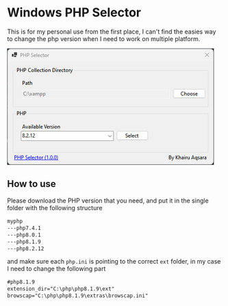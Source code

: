 # Windows PHP Selector

This is for my personal use from the first place, I can't find the easies way to change the php version when I need to work on multiple platform.

![Image](image.png)

## How to use
Please download the PHP version that you need, and put it in the single folder with the following structure
```
myphp
---php7.4.1
---php8.0.1
---php8.1.9
---php8.2.12
```

and make sure each `php.ini` is pointing to the correct `ext` folder, in my case I need to change the following part

```
#php8.1.9
extension_dir="C:\php\php8.1.9\ext"
browscap="C:\php\php8.1.9\extras\browscap.ini"
```